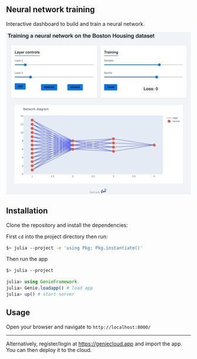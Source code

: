 ## Neural network training

Interactive dashboard to build and train a neural network.

![preview](preview.gif)

## Installation

Clone the repository and install the dependencies:

First `cd` into the project directory then run:

```bash
$> julia --project -e 'using Pkg; Pkg.instantiate()'
```

Then run the app

```bash
$> julia --project
```

```julia
julia> using GenieFramework
julia> Genie.loadapp() # load app
julia> up() # start server
```

## Usage

Open your browser and navigate to `http://localhost:8000/`

---

Alternatively, register/login at <https://geniecloud.app> and import the app. You can then deploy it to the cloud.
